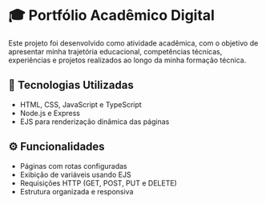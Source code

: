 # 🎓 Portfólio Acadêmico Digital

Este projeto foi desenvolvido como atividade acadêmica, com o objetivo de apresentar minha trajetória educacional, competências técnicas, experiências e projetos realizados ao longo da minha formação técnica.

## 🧩 Tecnologias Utilizadas
- HTML, CSS, JavaScript e TypeScript  
- Node.js e Express  
- EJS para renderização dinâmica das páginas  

## ⚙️ Funcionalidades
- Páginas com rotas configuradas  
- Exibição de variáveis usando EJS  
- Requisições HTTP (GET, POST, PUT e DELETE)  
- Estrutura organizada e responsiva  


